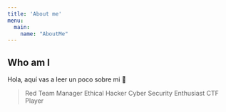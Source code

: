 ```yaml
---
title: 'About me'
menu:
  main:
    name: "AboutMe"
---
```


## Who am I

Hola, aquí vas a leer un poco sobre mi 🤩

> Red Team Manager
> Ethical Hacker
> Cyber Security Enthusiast
> CTF Player




